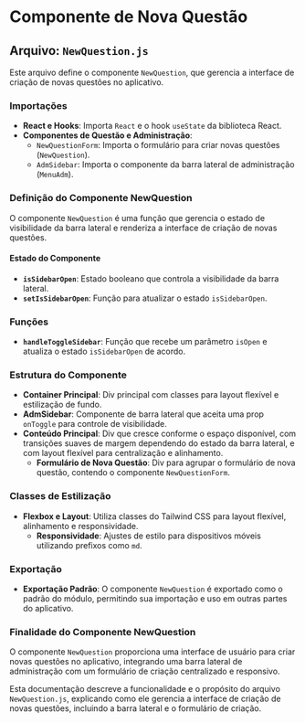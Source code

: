 # Componente de Nova Questão

## Arquivo: `NewQuestion.js`

Este arquivo define o componente `NewQuestion`, que gerencia a interface de criação de novas questões no aplicativo.

### Importações

- **React e Hooks**: Importa `React` e o hook `useState` da biblioteca React.
- **Componentes de Questão e Administração**:
  - `NewQuestionForm`: Importa o formulário para criar novas questões (`NewQuestion`).
  - `AdmSidebar`: Importa o componente da barra lateral de administração (`MenuAdm`).

### Definição do Componente NewQuestion

O componente `NewQuestion` é uma função que gerencia o estado de visibilidade da barra lateral e renderiza a interface de criação de novas questões.

#### Estado do Componente

- **`isSidebarOpen`**: Estado booleano que controla a visibilidade da barra lateral.
- **`setIsSidebarOpen`**: Função para atualizar o estado `isSidebarOpen`.

### Funções

- **`handleToggleSidebar`**: Função que recebe um parâmetro `isOpen` e atualiza o estado `isSidebarOpen` de acordo.

### Estrutura do Componente

- **Container Principal**: Div principal com classes para layout flexível e estilização de fundo.
- **AdmSidebar**: Componente de barra lateral que aceita uma prop `onToggle` para controle de visibilidade.
- **Conteúdo Principal**: Div que cresce conforme o espaço disponível, com transições suaves de margem dependendo do estado da barra lateral, e com layout flexível para centralização e alinhamento.
  - **Formulário de Nova Questão**: Div para agrupar o formulário de nova questão, contendo o componente `NewQuestionForm`.

### Classes de Estilização

- **Flexbox e Layout**: Utiliza classes do Tailwind CSS para layout flexível, alinhamento e responsividade.
  - **Responsividade**: Ajustes de estilo para dispositivos móveis utilizando prefixos como `md`.

### Exportação

- **Exportação Padrão**: O componente `NewQuestion` é exportado como o padrão do módulo, permitindo sua importação e uso em outras partes do aplicativo.

### Finalidade do Componente NewQuestion

O componente `NewQuestion` proporciona uma interface de usuário para criar novas questões no aplicativo, integrando uma barra lateral de administração com um formulário de criação centralizado e responsivo.

Esta documentação descreve a funcionalidade e o propósito do arquivo `NewQuestion.js`, explicando como ele gerencia a interface de criação de novas questões, incluindo a barra lateral e o formulário de criação.
